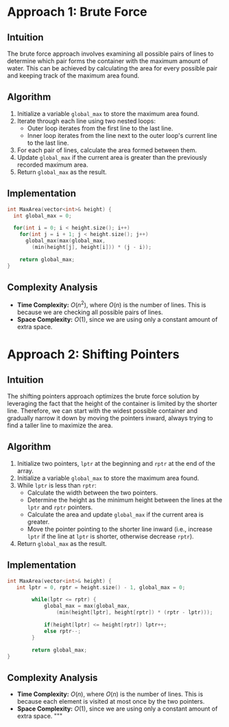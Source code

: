 # Approach 1: Brute Force

## Intuition
The brute force approach involves examining all possible pairs of lines to determine which pair forms the container with the maximum amount of water. This can be achieved by calculating the area for every possible pair and keeping track of the maximum area found.

## Algorithm
1. Initialize a variable `global_max` to store the maximum area found.
2. Iterate through each line using two nested loops:
   - Outer loop iterates from the first line to the last line.
   - Inner loop iterates from the line next to the outer loop's current line to the last line.
3. For each pair of lines, calculate the area formed between them.
4. Update `global_max` if the current area is greater than the previously recorded maximum area.
5. Return `global_max` as the result.

## Implementation

``` C++
int MaxArea(vector<int>& height) {
  int global_max = 0;

  for(int i = 0; i < height.size(); i++)
    for(int j = i + 1; j < height.size(); j++)
      global_max(max(global_max,
        (min(height[j], height[i])) * (j - i));

    return global_max;
}
```

## Complexity Analysis
- **Time Complexity:** $O(n^2)$, where $O(n)$ is the number of lines. This is because we are checking all possible pairs of lines.
- **Space Complexity:** $O(1)$, since we are using only a constant amount of extra space.

# Approach 2: Shifting Pointers

## Intuition
The shifting pointers approach optimizes the brute force solution by leveraging the fact that the height of the container is limited by the shorter line. Therefore, we can start with the widest possible container and gradually narrow it down by moving the pointers inward, always trying to find a taller line to maximize the area.

## Algorithm
1. Initialize two pointers, `lptr` at the beginning and `rptr` at the end of the array.
2. Initialize a variable `global_max` to store the maximum area found.
3. While `lptr` is less than `rptr`:
   - Calculate the width between the two pointers.
   - Determine the height as the minimum height between the lines at the `lptr` and `rptr` pointers.
   - Calculate the area and update `global_max` if the current area is greater.
   - Move the pointer pointing to the shorter line inward (i.e., increase `lptr` if the line at `lptr` is shorter, otherwise decrease `rptr`).
4. Return `global_max` as the result.

## Implementation

``` C++
int MaxArea(vector<int>& height) {
   int lptr = 0, rptr = height.size() - 1, global_max = 0;

        while(lptr <= rptr) {
            global_max = max(global_max, 
                (min(height[lptr], height[rptr]) * (rptr - lptr)));

            if(height[lptr] <= height[rptr]) lptr++;
            else rptr--;
        }

        return global_max;
}
```

## Complexity Analysis
- **Time Complexity:** $O(n)$, where $O(n)$ is the number of lines. This is because each element is visited at most once by the two pointers.
- **Space Complexity:** $O(1)$, since we are using only a constant amount of extra space.
"""​
